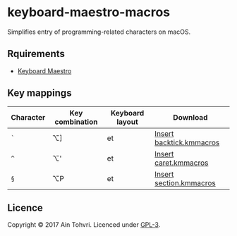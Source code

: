 # keyboard-maestro-macros

Simplifies entry of programming-related characters on macOS.

## Rquirements

- [Keyboard Maestro](https://www.keyboardmaestro.com/main/)

## Key mappings

| Character | Key combination | Keyboard layout | Download                      |
| --------- | --------------- | --------------- | --------                      |
| `` ` ``   | ⌥]              | et              | [Insert backtick.kmmacros][1] |
| `^`       | ⌥'              | et              | [Insert caret.kmmacros][2]    |
| `§`       | ⌥P              | et              | [Insert section.kmmacros][3]  |

## Licence

Copyright © 2017 Ain Tohvri. Licenced under [GPL-3](LICENSE).

[1]: https://raw.githubusercontent.com/ain/keyboard-maestro-macros/master/Insert%20backtick.kmmacros
[2]: https://raw.githubusercontent.com/ain/keyboard-maestro-macros/master/Insert%20caret.kmmacros
[3]: https://raw.githubusercontent.com/ain/keyboard-maestro-macros/master/Insert%20section.kmmacros
